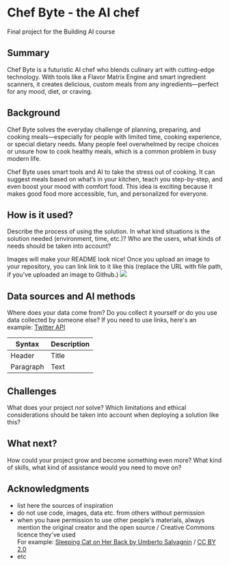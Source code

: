 # Chef Byte - the AI chef

Final project for the Building AI course

## Summary

Chef Byte is a futuristic AI chef who blends culinary art with cutting-edge technology. With tools like a Flavor Matrix Engine and smart ingredient scanners, it creates delicious, custom meals from any ingredients—perfect for any mood, diet, or craving.


## Background

Chef Byte solves the everyday challenge of planning, preparing, and cooking meals—especially for people with limited time, cooking experience, or special dietary needs. Many people feel overwhelmed by recipe choices or unsure how to cook healthy meals, which is a common problem in busy modern life.

Chef Byte uses smart tools and AI to take the stress out of cooking. It can suggest meals based on what’s in your kitchen, teach you step-by-step, and even boost your mood with comfort food. This idea is exciting because it makes good food more accessible, fun, and personalized for everyone.


## How is it used?

Describe the process of using the solution. In what kind situations is the solution needed (environment, time, etc.)? Who are the users, what kinds of needs should be taken into account?

Images will make your README look nice!
Once you upload an image to your repository, you can link link to it like this (replace the URL with file path, if you've uploaded an image to Github.)
<img src="https://sdmntprsouthcentralus.oaiusercontent.com/files/00000000-5da4-61f7-8554-a361c0805f87/raw?se=2025-05-08T12%3A50%3A34Z&sp=r&sv=2024-08-04&sr=b&scid=00000000-0000-0000-0000-000000000000&skoid=9ccea605-1409-4478-82eb-9c83b25dc1b0&sktid=a48cca56-e6da-484e-a814-9c849652bcb3&skt=2025-05-08T11%3A05%3A59Z&ske=2025-05-09T11%3A05%3A59Z&sks=b&skv=2024-08-04&sig=iSSfPba8qdjp6eMekuQfNc9Zlc6CuKquz3NN0zwIAHg%3D">


## Data sources and AI methods
Where does your data come from? Do you collect it yourself or do you use data collected by someone else?
If you need to use links, here's an example:
[Twitter API](https://developer.twitter.com/en/docs)

| Syntax      | Description |
| ----------- | ----------- |
| Header      | Title       |
| Paragraph   | Text        |

## Challenges

What does your project _not_ solve? Which limitations and ethical considerations should be taken into account when deploying a solution like this?

## What next?

How could your project grow and become something even more? What kind of skills, what kind of assistance would you  need to move on? 


## Acknowledgments

* list here the sources of inspiration 
* do not use code, images, data etc. from others without permission
* when you have permission to use other people's materials, always mention the original creator and the open source / Creative Commons licence they've used
  <br>For example: [Sleeping Cat on Her Back by Umberto Salvagnin](https://commons.wikimedia.org/wiki/File:Sleeping_cat_on_her_back.jpg#filelinks) / [CC BY 2.0](https://creativecommons.org/licenses/by/2.0)
* etc
